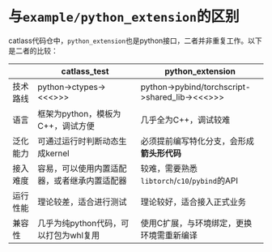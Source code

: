 # 与`example/python_extension`的区别

catlass代码仓中，`python_extension`也是python接口，二者并非重复工作。以下是二者的比较：

|          | catlass_test                                 | python_extension                               |
| -------- | -------------------------------------------- | ---------------------------------------------- |
| 技术路线 | python->ctypes-><<<>>>                       | python->pybind/torchscript->shared_lib-><<<>>> |
| 语言     | 框架为python，模板为C++，调试方便            | 几乎全为C++，调试较难                          |
| 泛化能力 | 可通过运行时判断动态生成kernel               | 必须提前编写特化分支，会形成**箭头形代码**     |
| 接入难度 | 容易，可以使用内置适配器，或者继承内置适配器 | 较难，需要熟悉`libtorch`/`c10`/`pybind`的API   |
| 运行性能 | 理论较差，适合进行测试                       | 理论较好，适合接入正式业务                     |
| 兼容性   | 几乎为纯python代码，可以打包为whl复用        | 使用C扩展，与环境绑定，更换环境需重新编译      |
